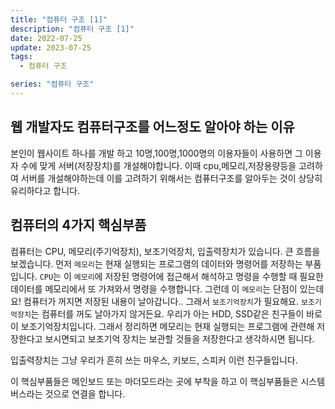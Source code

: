 ```yaml
---
title: "컴퓨터 구조 [1]"
description: "컴퓨터 구조 [1]"
date: 2022-07-25
update: 2023-07-25
tags:
  - 컴퓨터 구조

series: "컴퓨터 구조"
---
```



## 웹 개발자도 컴퓨터구조를 어느정도 알아야 하는 이유
본인이 웹사이트 하나를 개발 하고 10명,100명,1000명의 이용자들이 사용하면 그 이용자 수에 맞게 서버(저장장치)를 개설해야합니다. 이때 cpu,메모리,저장용량등을 고려하여 서버를 개설해야하는데 이를 고려하기 위해서는 컴퓨터구조를 알아두는 것이 상당히 유리하다고 합니다.

## 컴퓨터의 4가지 핵심부품
컴퓨터는 CPU, 메모리(주기억장치), 보조기억장치, 입출력장치가 있습니다.
큰 흐름을 보겠습니다. 먼저 `메모리`는 현재 실행되는 프로그램의 데이터와 명령어를 저장하는 부품입니다.
`CPU`는 이 `메모리`에 저장된 명령어에 접근해서 해석하고 명령을 수행할 때 필요한 데이터를 메모리에서 또 가져와서 명령을 수행합니다.
그런데 이 `메모리`는 단점이 있는데요! 
컴퓨터가 꺼지면 저장된 내용이 날아갑니다.. 그래서 `보조기억장치`가 필요해요. `보조기억장치`는 컴퓨터를 꺼도 날아가지 않거든요. 우리가 아는 HDD, SSD같은 친구들이 바로 이 보조기억장치입니다.
그래서 정리하면 메모리는 현재 실행되는 프로그램에 관련해 저장한다고 보시면되고 보조기억 장치는 보관할 것들을 저장한다고 생각하시면 됩니다.

입출력장치는 그냥 우리가 흔히 쓰는 마우스, 키보드, 스피커 이런 친구들입니다.

이 핵심부품들은 메인보드 또는 마더모드라는 곳에 부착을 하고 이 핵심부품들은 시스템 버스라는 것으로 연결을 합니다.





